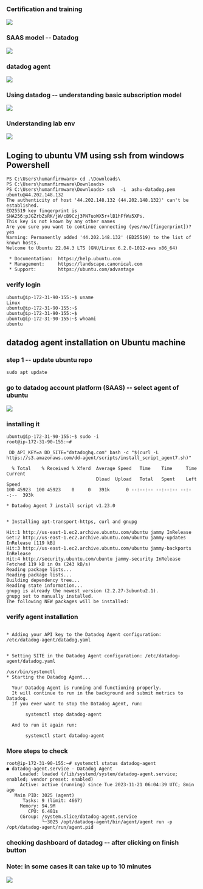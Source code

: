### Certification and training 

<img src="cert.png">

### SAAS model -- Datadog 

<img src="saas.png">

### datadog agent 

<img src="agent.png">

### Using datadog -- understanding basic subscription model 

<img src="model.png">

### Understanding lab env 

<img src="lab.png">


## Loging to ubuntu VM using ssh from windows Powershell

```
PS C:\Users\humanfirmware> cd .\Downloads\
PS C:\Users\humanfirmware\Downloads>
PS C:\Users\humanfirmware\Downloads> ssh  -i  ashu-datadog.pem   ubuntu@44.202.148.132
The authenticity of host '44.202.148.132 (44.202.148.132)' can't be established.
ED25519 key fingerprint is SHA256:pJGZrbZsRK/jW/cB9Czj3PN7uoWX5r+lB1hFfWa5XPs.
This key is not known by any other names
Are you sure you want to continue connecting (yes/no/[fingerprint])? yes
Warning: Permanently added '44.202.148.132' (ED25519) to the list of known hosts.
Welcome to Ubuntu 22.04.3 LTS (GNU/Linux 6.2.0-1012-aws x86_64)

 * Documentation:  https://help.ubuntu.com
 * Management:     https://landscape.canonical.com
 * Support:        https://ubuntu.com/advantage

```

### verify login 

```
ubuntu@ip-172-31-90-155:~$ uname
Linux
ubuntu@ip-172-31-90-155:~$
ubuntu@ip-172-31-90-155:~$
ubuntu@ip-172-31-90-155:~$ whoami
ubuntu
```

## datadog agent installation on Ubuntu machine 

### step 1 -- update ubuntu repo 

```
sudo apt update
```

### go to datadog account platform (SAAS) -- select agent of ubuntu 

<img src="select.png">

### installing it 

```
ubuntu@ip-172-31-90-155:~$ sudo -i
root@ip-172-31-90-155:~#

 DD_API_KEY=a DD_SITE="datadoghq.com" bash -c "$(curl -L https://s3.amazonaws.com/dd-agent/scripts/install_script_agent7.sh)"

  % Total    % Received % Xferd  Average Speed   Time    Time     Time  Current
                                 Dload  Upload   Total   Spent    Left  Speed
100 45923  100 45923    0     0   391k      0 --:--:-- --:--:-- --:--:--  393k

* Datadog Agent 7 install script v1.23.0


* Installing apt-transport-https, curl and gnupg

Hit:1 http://us-east-1.ec2.archive.ubuntu.com/ubuntu jammy InRelease
Get:2 http://us-east-1.ec2.archive.ubuntu.com/ubuntu jammy-updates InRelease [119 kB]
Hit:3 http://us-east-1.ec2.archive.ubuntu.com/ubuntu jammy-backports InRelease
Hit:4 http://security.ubuntu.com/ubuntu jammy-security InRelease
Fetched 119 kB in 0s (243 kB/s)
Reading package lists...
Reading package lists...
Building dependency tree...
Reading state information...
gnupg is already the newest version (2.2.27-3ubuntu2.1).
gnupg set to manually installed.
The following NEW packages will be installed:
```

### verify agent installation 

```

* Adding your API key to the Datadog Agent configuration: /etc/datadog-agent/datadog.yaml


* Setting SITE in the Datadog Agent configuration: /etc/datadog-agent/datadog.yaml

/usr/bin/systemctl
* Starting the Datadog Agent...

  Your Datadog Agent is running and functioning properly.
  It will continue to run in the background and submit metrics to Datadog.
  If you ever want to stop the Datadog Agent, run:

       systemctl stop datadog-agent

  And to run it again run:

       systemctl start datadog-agent
```

### More steps to check 

```
root@ip-172-31-90-155:~# systemctl status datadog-agent
● datadog-agent.service - Datadog Agent
     Loaded: loaded (/lib/systemd/system/datadog-agent.service; enabled; vendor preset: enabled)
     Active: active (running) since Tue 2023-11-21 06:04:39 UTC; 8min ago
   Main PID: 3025 (agent)
      Tasks: 9 (limit: 4667)
     Memory: 94.9M
        CPU: 6.481s
     CGroup: /system.slice/datadog-agent.service
             └─3025 /opt/datadog-agent/bin/agent/agent run -p /opt/datadog-agent/run/agent.pid

```

### checking dashboard of datadog -- after clicking on finish button 

### Note: in some cases it can take up to 10 minutes 

<img src="report.png">



